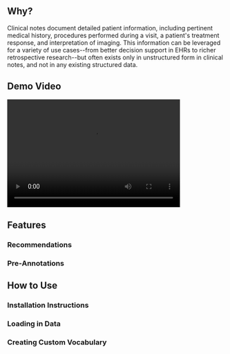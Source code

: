 ## Why?
Clinical notes document detailed patient information, including pertinent medical history, procedures performed during a visit, a patient's treatment response, and interpretation of imaging. This information can be leveraged for a variety of use cases--from better decision support in EHRs to richer retrospective research--but often exists only in unstructured form in clinical notes, and not in any existing structured data.

##  Demo Video
<video controls="controls" width="400" height="250" name="Demo" src="files/annotator_demo.mov"></video>
       
##  Features
### Recommendations
### Pre-Annotations

## How to Use
### Installation Instructions
### Loading in Data
### Creating Custom Vocabulary
